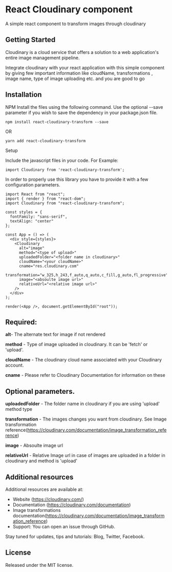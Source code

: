 # React Cloudinary component

A simple react component to transform images through cloudinary

## Getting Started
Cloudinary is a cloud service that offers a solution to a web application's entire image management pipeline.

Integrate cloudinary with your react application with this simple component by giving few important information like cloudName, transformations , image name, type of image uploading etc. and you are good to go
## Installation
NPM
Install the files using the following command. Use the optional --save parameter if you wish to save the dependency in your package.json file.
```
npm install react-cloudinary-transform --save
```
OR
```
yarn add react-cloudinary-transform
```

Setup

Include the javascript files in your code. For Example:

```
import Cloudinary from 'react-cloudinary-transform';
```

In order to properly use this library you have to provide it with a few configuration parameters.

```
import React from "react";
import { render } from "react-dom";
import Cloudinary from "react-cloudinary-transform";

const styles = {
  fontFamily: "sans-serif",
  textAlign: "center"
};

const App = () => (
  <div style={styles}>
    <Cloudinary
      alt="image"
      method="<type of upload>"
      uploadedFolder="<folder name in cloudinary>"
      cloudName="<your cloudName>"
      cname="res.cloudinary.com"
      transformation="w_325,h_243,f_auto,q_auto,c_fill,g_auto,fl_progressive"
      image="<absoulte image url>"
      relativeUrl="<relative image url>"
    />
  </div>
);

render(<App />, document.getElementById("root"));

```

## Required:

**alt**- The alternate text for image if not rendered

**method** - Type of image uploaded in cloudinary. It can be 'fetch' or 'upload'. 

**cloudName** - The cloudinary cloud name associated with your Cloudinary account.

**cname** - Please refer to Cloudinary Documentation for information on these 

## Optional parameters.

**uploadedFolder** - The folder name in cloudinary if you are using 'upload' method type

**transformation** - The images changes you want from cloudinary. See Image transformation reference(https://cloudinary.com/documentation/image_transformation_reference)

**image** - Absoulte image url

**relativeUrl** - Relative Image url in case of images are uploaded in a folder in cloudinary and method is 'upload'

## Additional resources
Additional resources are available at:

* Website (https://cloudinary.com/)
* Documentation (https://cloudinary.com/documentation)
* Image transformations documentation(https://cloudinary.com/documentation/image_transformation_reference)
* Support: You can open an issue through GitHub.



Stay tuned for updates, tips and tutorials: Blog, Twitter, Facebook.

## License
Released under the MIT license.
